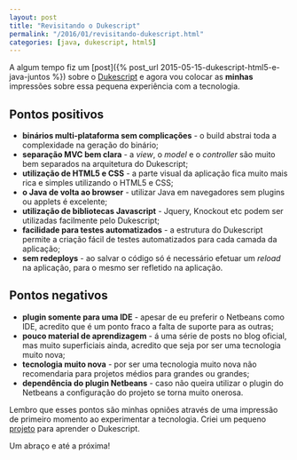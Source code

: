 ```yaml
---
layout: post
title: "Revisitando o Dukescript"
permalink: "/2016/01/revisitando-dukescript.html"
categories: [java, dukescript, html5]
---
```


A algum tempo fiz um [post]({% post_url 2015-05-15-dukescript-html5-e-java-juntos %}) sobre o [Dukescript](https://dukescript.com/) e agora vou colocar as **minhas** impressões sobre essa pequena experiência com a tecnologia.

## Pontos positivos

* **binários multi-plataforma sem complicações** - o build abstrai toda a complexidade na geração do binário;
* **separação MVC bem clara** - a _view_, o _model_ e o _controller_ são muito bem separados na arquitetura do Dukescript;
* **utilização de HTML5 e CSS** - a parte visual da aplicação fica muito mais rica e simples utilizando o HTML5 e CSS;
* **o Java de volta ao browser** - utilizar Java em navegadores sem plugins ou applets é excelente;
* **utilização de bibliotecas Javascript** - Jquery, Knockout etc podem ser utilizadas facilmente pelo Dukescript;
* **facilidade para testes automatizados** - a estrutura do Dukescript permite a criação fácil de testes automatizados para cada camada da aplicação;
* **sem redeploys** - ao salvar o código só é necessário efetuar um _reload_ na aplicação, para o mesmo ser refletido na aplicação.

## Pontos negativos

* **plugin somente para uma IDE** - apesar de eu preferir o Netbeans como IDE, acredito que é um ponto fraco a falta de suporte para as outras;
 * **pouco material de aprendizagem** - á uma série de posts no blog oficial, mas muito superficiais ainda, acredito que seja por ser uma tecnologia muito nova;
* **tecnologia muito nova** - por ser uma tecnologia muito nova não recomendaria para projetos médios para grandes ou grandes;
* **dependência do plugin Netbeans** - caso não queira utilizar o plugin do Netbeans a configuração do projeto se torna muito onerosa.

Lembro que esses pontos são minhas opniões através de uma impressão de primeiro momento ao experimentar a tecnologia. Criei um pequeno [projeto](https://github.com/ivanqueiroz/devtools) para aprender o Dukescript.

Um abraço e até a próxima!
